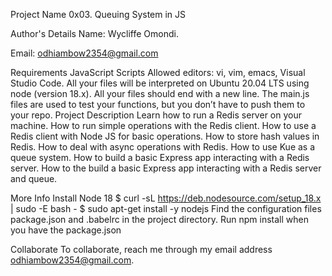 Project Name
0x03. Queuing System in JS

Author's Details
Name: Wycliffe Omondi.

Email: odhiambow2354@gmail.com

Requirements
JavaScript Scripts
Allowed editors: vi, vim, emacs, Visual Studio Code.
All your files will be interpreted on Ubuntu 20.04 LTS using node (version 18.x).
All your files should end with a new line.
The main.js files are used to test your functions, but you don’t have to push them to your repo.
Project Description
Learn how to run a Redis server on your machine. How to run simple operations with the Redis client. How to use a Redis client with Node JS for basic operations. How to store hash values in Redis. How to deal with async operations with Redis. How to use Kue as a queue system. How to build a basic Express app interacting with a Redis server. How to the build a basic Express app interacting with a Redis server and queue.

More Info
Install Node 18
$ curl -sL https://deb.nodesource.com/setup_18.x | sudo -E bash -
$ sudo apt-get install -y nodejs
Find the configuration files package.json and .babelrc in the project directory. Run npm install when you have the package.json

Collaborate
To collaborate, reach me through my email address odhiambow2354@gmail.com.
